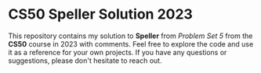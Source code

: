 # CS50 Speller Solution 2023

This repository contains my solution to **Speller** from _Problem Set 5_ from the **CS50** course in 2023 with comments.
Feel free to explore the code and use it as a reference for your own projects. If you have any questions or suggestions, please don't hesitate to reach out.
